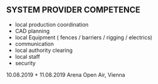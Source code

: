 ## SYSTEM PROVIDER COMPETENCE

+ local production coordination
+ CAD planning 
+ local Equipment ( fences /  barriers / rigging / electrics) 
+ communication
+ local authority clearing
+ local staff
+ security

10.08.2019 + 11.08.2019 Arena Open Air, Vienna